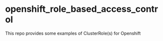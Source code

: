 # openshift_role_based_access_control
This repo provides some examples of ClusterRole(s) for Openshift
